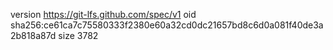 version https://git-lfs.github.com/spec/v1
oid sha256:ce61ca7c75580333f2380e60a32cd0dc21657bd8c6d0a081f40de3a2b818a87d
size 3782
